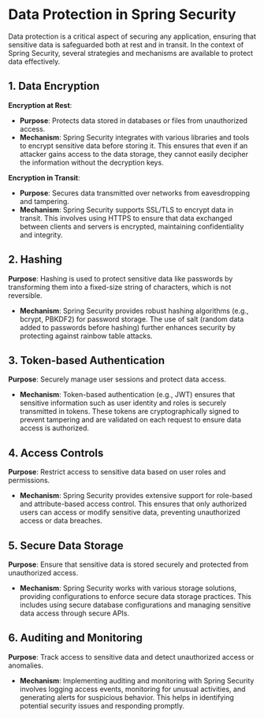 # Data Protection in Spring Security

Data protection is a critical aspect of securing any application, ensuring that sensitive data is safeguarded both at rest and in transit. In the context of Spring Security, several strategies and mechanisms are available to protect data effectively.

## 1. **Data Encryption**

**Encryption at Rest**:
- **Purpose**: Protects data stored in databases or files from unauthorized access.
- **Mechanism**: Spring Security integrates with various libraries and tools to encrypt sensitive data before storing it. This ensures that even if an attacker gains access to the data storage, they cannot easily decipher the information without the decryption keys.

**Encryption in Transit**:
- **Purpose**: Secures data transmitted over networks from eavesdropping and tampering.
- **Mechanism**: Spring Security supports SSL/TLS to encrypt data in transit. This involves using HTTPS to ensure that data exchanged between clients and servers is encrypted, maintaining confidentiality and integrity.

## 2. **Hashing**

**Purpose**: Hashing is used to protect sensitive data like passwords by transforming them into a fixed-size string of characters, which is not reversible.
- **Mechanism**: Spring Security provides robust hashing algorithms (e.g., bcrypt, PBKDF2) for password storage. The use of salt (random data added to passwords before hashing) further enhances security by protecting against rainbow table attacks.

## 3. **Token-based Authentication**

**Purpose**: Securely manage user sessions and protect data access.
- **Mechanism**: Token-based authentication (e.g., JWT) ensures that sensitive information such as user identity and roles is securely transmitted in tokens. These tokens are cryptographically signed to prevent tampering and are validated on each request to ensure data access is authorized.

## 4. **Access Controls**

**Purpose**: Restrict access to sensitive data based on user roles and permissions.
- **Mechanism**: Spring Security provides extensive support for role-based and attribute-based access control. This ensures that only authorized users can access or modify sensitive data, preventing unauthorized access or data breaches.

## 5. **Secure Data Storage**

**Purpose**: Ensure that sensitive data is stored securely and protected from unauthorized access.
- **Mechanism**: Spring Security works with various storage solutions, providing configurations to enforce secure data storage practices. This includes using secure database configurations and managing sensitive data access through secure APIs.

## 6. **Auditing and Monitoring**

**Purpose**: Track access to sensitive data and detect unauthorized access or anomalies.
- **Mechanism**: Implementing auditing and monitoring with Spring Security involves logging access events, monitoring for unusual activities, and generating alerts for suspicious behavior. This helps in identifying potential security issues and responding promptly.